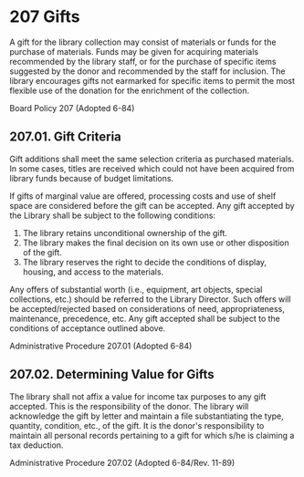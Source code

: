 # 207 Gifts

A gift for the library collection may consist of materials or funds for the purchase of materials. Funds may be given for acquiring materials recommended by the library staff, or for the purchase of specific items suggested by the donor and recommended by the staff for inclusion. The library encourages gifts not earmarked for specific items to permit the most flexible use of the donation for the enrichment of the collection.

Board Policy 207 (Adopted 6-84)

## 207.01. Gift Criteria

Gift additions shall meet the same selection criteria as purchased materials. In some cases, titles are received which could not have been acquired from library funds because of budget limitations.

If gifts of marginal value are offered, processing costs and use of shelf space are considered before the gift can be accepted. Any gift accepted by the Library shall be subject to the following conditions:

1. The library retains unconditional ownership of the gift.
2. The library makes the final decision on its own use or other disposition of the gift.
3. The library reserves the right to decide the conditions of display, housing, and access to the materials.

Any offers of substantial worth (i.e., equipment, art objects, special collections, etc.) should be referred to the Library Director. Such offers will be accepted/rejected based on considerations of need, appropriateness, maintenance, precedence, etc. Any gift accepted shall be subject to the conditions of acceptance outlined above.

Administrative Procedure 207.01 (Adopted 6-84)

## 207.02. Determining Value for Gifts

The library shall not affix a value for income tax purposes to any gift accepted. This is the responsibility of the donor. The library will acknowledge the gift by letter and maintain a file substantiating the type, quantity, condition, etc., of the gift. It is the donor's responsibility to maintain all personal records pertaining to a gift for which s/he is claiming a tax deduction.

Administrative Procedure 207.02 (Adopted 6-84/Rev. 11-89)
